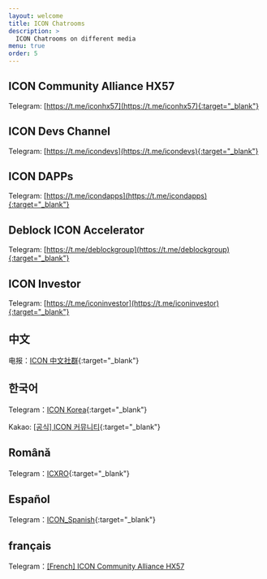 ```yaml
---
layout: welcome
title: ICON Chatrooms
description: >
  ICON Chatrooms on different media
menu: true
order: 5
---
```

## ICON Community Alliance HX57
Telegram: [https://t.me/iconhx57](https://t.me/iconhx57){:target="_blank"}

## ICON Devs Channel
Telegram: [https://t.me/icondevs](https://t.me/icondevs){:target="_blank"}

## ICON DAPPs
Telegram: [https://t.me/icondapps](https://t.me/icondapps){:target="_blank"}

## Deblock ICON Accelerator
Telegram: [https://t.me/deblockgroup](https://t.me/deblockgroup){:target="_blank"}

## ICON Investor
Telegram: [https://t.me/iconinvestor](https://t.me/iconinvestor){:target="_blank"}

## 中文
电报：[ICON 中文社群](https://t.me/hx57chinese){:target="_blank"}

## 한국어
Telegram：[ICON Korea](https://t.me/iconkorea){:target="_blank"}

Kakao: [[공식] ICON 커뮤니티](https://open.kakao.com/o/gMAFhdS){:target="_blank"}

## Română

Telegram：[ICXRO](https://t.me/icxro){:target="_blank"}

## Español

Telegram：[ICON_Spanish](https://t.me/ICON_Spanish){:target="_blank"}

## français

Telegram：<a href="https://t.me/hx57french" target="_blank">[French] ICON Community Alliance HX57</a>




